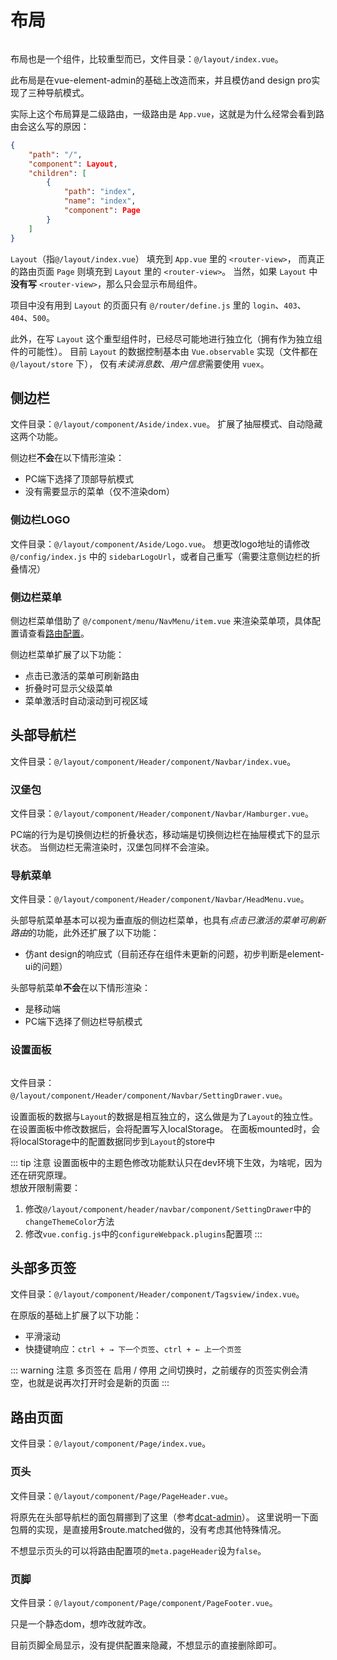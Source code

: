# 布局

<img :src="$withBase('/布局.png')">

布局也是一个组件，比较重型而已，文件目录：`@/layout/index.vue`。

此布局是在vue-element-admin的基础上改造而来，并且模仿and design pro实现了三种导航模式。

实际上这个布局算是二级路由，一级路由是 `App.vue`，这就是为什么经常会看到路由会这么写的原因：
```json
{
    "path": "/",
    "component": Layout,
    "children": [
        {
            "path": "index",
            "name": "index",
            "component": Page
        }
    ]
}
```
`Layout`（指`@/layout/index.vue`） 填充到 `App.vue` 里的 `<router-view>`，
而真正的路由页面 `Page` 则填充到 `Layout` 里的 `<router-view>`。
当然，如果 `Layout` 中**没有写** `<router-view>`，那么只会显示布局组件。

项目中没有用到 `Layout` 的页面只有 `@/router/define.js` 里的 `login`、`403`、`404`、`500`。

此外，在写 `Layout` 这个重型组件时，已经尽可能地进行独立化（拥有作为独立组件的可能性）。
目前 `Layout` 的数据控制基本由 `Vue.observable` 实现（文件都在 `@/layout/store` 下），
仅有*未读消息数*、*用户信息*需要使用 `vuex`。

## 侧边栏

文件目录：`@/layout/component/Aside/index.vue`。
扩展了抽屉模式、自动隐藏这两个功能。

侧边栏**不会**在以下情形渲染：
- PC端下选择了顶部导航模式
- 没有需要显示的菜单（仅不渲染dom）

### 侧边栏LOGO

文件目录：`@/layout/component/Aside/Logo.vue`。
想更改logo地址的请修改 `@/config/index.js` 中的 `sidebarLogoUrl`，或者自己重写（需要注意侧边栏的折叠情况）

### 侧边栏菜单

侧边栏菜单借助了 `@/component/menu/NavMenu/item.vue` 来渲染菜单项，具体配置请查看[路由配置](./router.html)。

侧边栏菜单扩展了以下功能：
- 点击已激活的菜单可刷新路由
- 折叠时可显示父级菜单
- 菜单激活时自动滚动到可视区域

## 头部导航栏

文件目录：`@/layout/component/Header/component/Navbar/index.vue`。

### 汉堡包

文件目录：`@/layout/component/Header/component/Navbar/Hamburger.vue`。

PC端的行为是切换侧边栏的折叠状态，移动端是切换侧边栏在抽屉模式下的显示状态。
当侧边栏无需渲染时，汉堡包同样不会渲染。

### 导航菜单

文件目录：`@/layout/component/Header/component/Navbar/HeadMenu.vue`。

头部导航菜单基本可以视为垂直版的侧边栏菜单，也具有*点击已激活的菜单可刷新路由*的功能，此外还扩展了以下功能：
- 仿ant design的响应式（目前还存在组件未更新的问题，初步判断是element-ui的问题）

头部导航菜单**不会**在以下情形渲染：
- 是移动端
- PC端下选择了侧边栏导航模式

### 设置面板

<img :src="$withBase('/布局-设置面板.png')">

文件目录：`@/layout/component/Header/component/Navbar/SettingDrawer.vue`。

设置面板的数据与`Layout`的数据是相互独立的，这么做是为了`Layout`的独立性。
在设置面板中修改数据后，会将配置写入localStorage。
在面板mounted时，会将localStorage中的配置数据同步到`Layout`的store中

::: tip 注意 
设置面板中的主题色修改功能默认只在dev环境下生效，为啥呢，因为还在研究原理。  
想放开限制需要：
1. 修改`@/layout/component/header/navbar/component/SettingDrawer`中的`changeThemeColor`方法
2. 修改`vue.config.js`中的`configureWebpack.plugins`配置项
:::

## 头部多页签

文件目录：`@/layout/component/Header/component/Tagsview/index.vue`。

在原版的基础上扩展了以下功能：
- 平滑滚动
- 快捷键响应：`ctrl + → 下一个页签`、`ctrl + ← 上一个页签`

::: warning 注意 
多页签在 启用 / 停用 之间切换时，之前缓存的页签实例会清空，也就是说再次打开时会是新的页面
:::

## 路由页面

文件目录：`@/layout/component/Page/index.vue`。

### 页头

文件目录：`@/layout/component/Page/PageHeader.vue`。

将原先在头部导航栏的面包屑挪到了这里（参考[dcat-admin](https://github.com/jqhph/dcat-admin)）。
这里说明一下面包屑的实现，是直接用$route.matched做的，没有考虑其他特殊情况。

不想显示页头的可以将路由配置项的`meta.pageHeader`设为`false`。

### 页脚

文件目录：`@/layout/component/Page/component/PageFooter.vue`。

只是一个静态dom，想咋改就咋改。

目前页脚全局显示，没有提供配置来隐藏，不想显示的直接删除即可。


